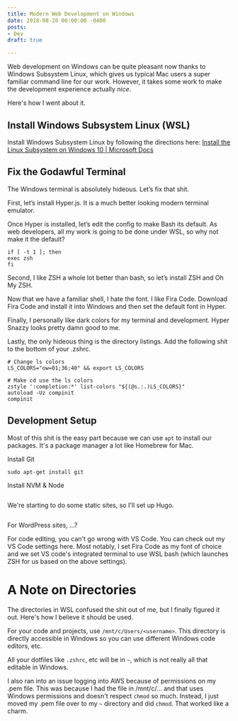 ```yaml
---
title: Modern Web Development on Windows
date: 2018-08-20 00:00:00 -0400
posts:
- Dev
draft: true

---
```

Web development on Windows can be quite pleasant now thanks to Windows Subsystem Linux, which gives us typical Mac users a super familiar command line for our work. However, it takes some work to make the development experience actually *nice*.

Here's how I went about it.

## Install Windows Subsystem Linux (WSL)

Install Windows Subsystem Linux by following the directions here: [Install the Linux Subsystem on Windows 10 | Microsoft Docs](https://msdn.microsoft.com/en-au/commandline/wsl/install_guide)

## Fix the Godawful Terminal

The Windows terminal is absolutely hideous. Let’s fix that shit.

First, let’s install Hyper.js. It is a much better looking modern terminal emulator.

Once Hyper is installed, let’s edit the config to make Bash its default. As web developers, all my work is going to be done under WSL, so why not make it the default?

```
if [ -t 1 ]; then
exec zsh
fi
```

Second, I like ZSH a whole lot better than bash, so let’s install ZSH and Oh My ZSH.

Now that we have a familiar shell, I hate the font. I like Fira Code. Download Fira Code and install it into Windows and then set the default font in Hyper.

Finally, I personally like dark colors for my terminal and development. Hyper Snazzy looks pretty damn good to me.

Lastly, the only hideous thing is the directory listings. Add the following shit to the bottom of your .zshrc.

```
# Change ls colors
LS_COLORS="ow=01;36;40" && export LS_COLORS

# Make cd use the ls colors
zstyle ':completion:*' list-colors "${(@s.:.)LS_COLORS}"
autoload -Uz compinit
compinit
```

## Development Setup

Most of this shit is the easy part because we can use `apt` to install our packages. It's a package manager a lot like Homebrew for Mac.

Install Git
```
sudo apt-get install git
```

Install NVM & Node
```

```

We're starting to do some static sites, so I'll set up Hugo.
```

```

For WordPress sites, ...?

For code editing, you can't go wrong with VS Code. You can check out my VS Code settings here. Most notably, I set Fira Code as my font of choice and we set VS code's integrated terminal to use WSL bash (which launches ZSH for us based on the above settings).

# A Note on Directories
The directories in WSL confused the shit out of me, but I finally figured it out. Here's how I believe it should be used.

For your code and projects, use `/mnt/c/Users/<username>`. This directory is directly accessible in Windows so you can use different Windows code editors, etc.

All your dotfiles like `.zshrc`, etc will be in `~`, which is not really all that editable in Windows.

I also ran into an issue logging into AWS because of permissions on my .pem file. This was because I had the file in /mnt/c/... and that uses Windows permissions and doesn't respect `chmod` so much. Instead, I just moved my .pem file over to my `~` directory and did `chmod`. That worked like a charm.